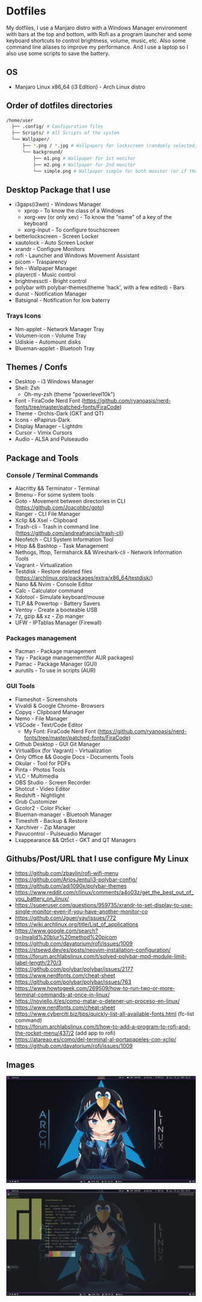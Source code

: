 # Dotfiles

My dotfiles, I use a Manjaro distro with a Windows Manager environment with bars at the top and bottom, with Rofi as a program launcher and some keyboard shortcuts to control brightness, volume, music, etc. Also some command line aliases to improve my performance. And I use a laptop so I also use some scripts to save the battery.

## OS

- Manjaro Linux x86_64 (i3 Edition) - Arch Linux distro

## Order of dotfiles directories

```bash
/home/user
  ├── .config/ # Configuration files
  ├── Scripts/ # All Scripts of the system
  └── Wallpaper/
      ├── *.png / *.jpg # Wallpapers for lockscreen (randomly selected)
      └── background/
          ├── m1.png # Wallpaper for 1st monitor
          ├── m2.png # Wallpaper for 2nd monitor
          └── simple.png # Wallpaper simple for both monitor (or if the second is not connected)
```

## Desktop Package that I use

- i3gaps(i3wm) - Windows Manager
  - xprop - To know the class of a Windows
  - xorg-xev (or only xev) - To know the "name" of a key of the keyboard
  - xorg-input - To configure touchscreen
- betterlockscreen - Screen Locker
- xautolock - Auto Screen Locker
- xrandr - Configure Monitors
- rofi - Launcher and Windows Movement Assistant
- picom - Trasparency
- feh - Wallpaper Manager
- playerctl - Music control
- brightnessctl - Bright control
- polybar with polybar-themes(theme 'hack', with a few edited) - Bars
- dunst - Notification Manager
- Batsignal - Notification for low baterry

### Trays Icons

- Nm-applet - Network Manager Tray
- Volumen-icon - Volume Tray
- Udiskie - Automount disks
- Blueman-applet - Bluetooh Tray

## Themes / Confs

- Desktop - i3 Windows Manager
- Shell: Zsh
  - Oh-my-zsh (theme "powerlevel10k")
- Font - FiraCode Nerd Font (<https://github.com/ryanoasis/nerd-fonts/tree/master/patched-fonts/FiraCode>)
- Theme - Orchis-Dark (GKT and QT)
- Icons - ePapirus-Dark
- Display Manager - Lightdm
- Cursor - Vimix Cursors
- Audio - ALSA and Pulseaudio

## Package and Tools

### Console / Terminal Commands

- Alacritty && Terminator - Terminal
- Bmenu - For some system tools
- Goto - Movement between directories in CLI (<https://github.com/Joacohbc/goto>)
- Ranger - CLI File Manager
- Xclip && Xsel - Clipboard
- Trash-cli - Trash in command line (<https://github.com/andreafrancia/trash-cli>)
- Neofetch - CLI System Information Tool
- Htop && Bashtop - Task Management
- Nethogs, Iftop, Termsharck && Wireshark-cli - Network Information Tools
- Vagrant - Virtualization
- Testdisk - Restore deleted files (<https://archlinux.org/packages/extra/x86_64/testdisk/>)
- Nano && Nvim - Console Editor
- Calc - Calculator command
- Xdotool - Simulate keyboard/mouse
- TLP && Powertop - Battery Savers
- Ventoy - Create a booteable USB
- 7z, gzip && xz - Zip manger
- UFW - IPTablas Manager (Firewall)

### Packages management

- Pacman - Package management
- Yay - Package management(for AUR packages)
- Pamac - Package Manager (GUI)
- aurutils - To use in scripts (AUR)

### GUI Tools

- Flameshot - Screenshots
- Vivaldi & Google Chrome- Browsers
- Copyq - Clipboard Manager
- Nemo - File Manager
- VSCode - Text/Code Editor
  - My Font: FiraCode Nerd Font (<https://github.com/ryanoasis/nerd-fonts/tree/master/patched-fonts/FiraCode>)
- Github Desktop - GUI Git Manager
- VirtualBox (for Vagrant) - Virtualization
- Only Office && Google Docs - Documents Tools
- Okular - Tool for PDFs
- Pinta - Photos Tools
- VLC - Multimedia
- OBS Studio - Screen Recorder
- Shotcut - Video Editor
- Redshift - Nightlight
- Grub Customizer
- Gcolor2 - Color Picker
- Blueman-manager - Bluetooh Manager
- Timeshift - Backup & Restore
- Xarchiver - Zip Manager
- Pavucontrol - Pulseuadio Manager
- Lxappearance && Qt5ct - GKT and QT Managers

## Githubs/Post/URL that I use configure My Linux

- <https://github.com/zbaylin/rofi-wifi-menu>
- <https://github.com/AriosJentu/i3-polybar-config/>
- <https://github.com/adi1090x/polybar-themes>
- <https://www.reddit.com/r/linux/comments/a4o03z/get_the_best_out_of_you_battery_on_linux/>
- <https://superuser.com/questions/959735/xrandr-to-set-display-to-use-single-monitor-even-if-you-have-another-monitor-co>
- <https://github.com/Jguer/yay/issues/772>
- <https://wiki.archlinux.org/title/List_of_applications>
- <https://www.google.com/search?q=Invalid%20blur%20method%20picom>
- <https://github.com/davatorium/rofi/issues/1009>
- <https://stsewd.dev/es/posts/neovim-installation-configuration/>
- <https://forum.archlabslinux.com/t/solved-polybar-mpd-module-limit-label-length/270/3>
- <https://github.com/polybar/polybar/issues/2177>
- <https://www.nerdfonts.com/cheat-sheet>
- <https://github.com/polybar/polybar/issues/763>
- <https://www.howtogeek.com/269509/how-to-run-two-or-more-terminal-commands-at-once-in-linux/>
- <https://noviello.it/es/como-matar-o-detener-un-proceso-en-linux/>
- <https://www.nerdfonts.com/cheat-sheet>
- <https://www.cyberciti.biz/tips/quickly-list-all-available-fonts.html> (fc-list command)
- <https://forum.archlabslinux.com/t/how-to-add-a-program-to-rofi-and-the-rocket-menu/437/2> (add app to rofi)
- <https://atareao.es/como/del-terminal-al-portapapeles-con-xclip/>
- <https://github.com/davatorium/rofi/issues/1009>

## Images

![Desktop image](./images/desktop.png)

![Neofetch image](./images/neofetch.png)

